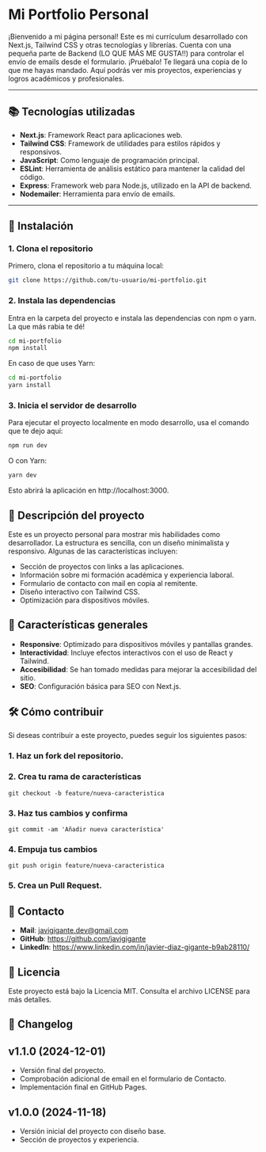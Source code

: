# Mi Portfolio Personal

¡Bienvenido a mi página personal! Este es mi currículum desarrollado con Next.js, Tailwind CSS y otras tecnologías y librerías. Cuenta con una pequeña parte de Backend (LO QUE MÁS ME GUSTA!!) para controlar el envío de emails desde el formulario. ¡Pruébalo! Te llegará una copia de lo que me hayas mandado. 
Aquí podrás ver mis proyectos, experiencias y logros académicos y profesionales.

---

## 📚 **Tecnologías utilizadas**

- **Next.js**: Framework React para aplicaciones web.
- **Tailwind CSS**: Framework de utilidades para estilos rápidos y responsivos.
- **JavaScript**: Como lenguaje de programación principal.
- **ESLint**: Herramienta de análisis estático para mantener la calidad del código.
- **Express**: Framework web para Node.js, utilizado en la API de backend.
- **Nodemailer**: Herramienta para envío de emails.

---

## 🚀 **Instalación**
### 1. Clona el repositorio
Primero, clona el repositorio a tu máquina local:

```bash
git clone https://github.com/tu-usuario/mi-portfolio.git
```

### 2. Instala las dependencias
Entra en la carpeta del proyecto e instala las dependencias con npm o yarn. La que más rabia te dé!
```bash
cd mi-portfolio
npm install
```
En caso de que uses Yarn:
```bash
cd mi-portfolio
yarn install
```

### 3. Inicia el servidor de desarrollo
Para ejecutar el proyecto localmente en modo desarrollo, usa el comando que te dejo aquí:
```bash
npm run dev
```
O con Yarn:
```bash
yarn dev
```
Esto abrirá la aplicación en http://localhost:3000.

## 📖 **Descripción del proyecto**
Este es un proyecto personal para mostrar mis habilidades como desarrollador. La estructura es sencilla, con un diseño minimalista y responsivo. Algunas de las características incluyen:
- Sección de proyectos con links a las aplicaciones.
- Información sobre mi formación académica y experiencia laboral.
- Formulario de contacto con mail en copia al remitente.
- Diseño interactivo con Tailwind CSS.
- Optimización para dispositivos móviles.

## 📌 **Características generales**
- **Responsive**: Optimizado para dispositivos móviles y pantallas grandes.
- **Interactividad**: Incluye efectos interactivos con el uso de React y Tailwind.
- **Accesibilidad**: Se han tomado medidas para mejorar la accesibilidad del sitio.
- **SEO**: Configuración básica para SEO con Next.js.

## 🛠️ **Cómo contribuir**
Si deseas contribuir a este proyecto, puedes seguir los siguientes pasos:

### 1. Haz un fork del repositorio.
### 2. Crea tu rama de características 
```
git checkout -b feature/nueva-caracteristica
``` 
### 3. Haz tus cambios y confirma 
```
git commit -am 'Añadir nueva característica'
```
### 4. Empuja tus cambios 
```
git push origin feature/nueva-caracteristica
```
### 5. Crea un Pull Request.

## 📧 **Contacto**
- **Mail**: javigigante.dev@gmail.com
- **GitHub**: https://github.com/javigigante
- **LinkedIn**: https://www.linkedin.com/in/javier-diaz-gigante-b9ab28110/

## 📝 **Licencia**
Este proyecto está bajo la Licencia MIT. Consulta el archivo LICENSE para más detalles.

## 🔧 **Changelog**
## v1.1.0 (2024-12-01)
- Versión final del proyecto.
- Comprobación adicional de email en el formulario de Contacto.
- Implementación final en GitHub Pages.

## v1.0.0 (2024-11-18)
- Versión inicial del proyecto con diseño base.
- Sección de proyectos y experiencia.

